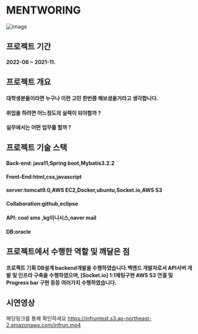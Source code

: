 # MENTWORING

![image](https://user-images.githubusercontent.com/79193811/193780638-73ffea50-a24d-47a6-9b6b-ad1f08d38c35.png)

## 프로젝트 기간

#### 2022-06 ~ 2021-11.

## 프로젝트 개요

#### 대학생분들이라면 누구나 이런 고민 한번쯤 해보셨을거라고 생각합니다.
#### 취업을 하려면 어느정도의 실력이 되야할까 ?
#### 실무에서는 어떤 업무를 할까 ?






## 프로젝트 기술 스택

#### Back-end: java11,Spring boot,Mybatis3.2.2

#### Front-End:html,css,javascript

#### server:tomcat9.0,AWS EC2,Docker,ubuntu,Socket.io,AWS S3

#### Collaboration:github,eclipse

#### API: cool sms ,kg이니시스,naver mail

#### DB:oracle

## 프로젝트에서 수행한 역할 및 깨달은 점

#### 프로젝트 기획 DB설계  backend개발을 수행하였습니다.백엔드 개발자로서 API서버 개발 및 인프라 구축을 수행하였으며, [Socket.io] 1:1채팅구현 AWS S3 연결 및 Progress bar 구현 등등 여러가지 수행하였습니다.



## 시연영상

해당링크를 통해 확인하세요
https://infruntest.s3.ap-northeast-2.amazonaws.com/infrun.mp4
